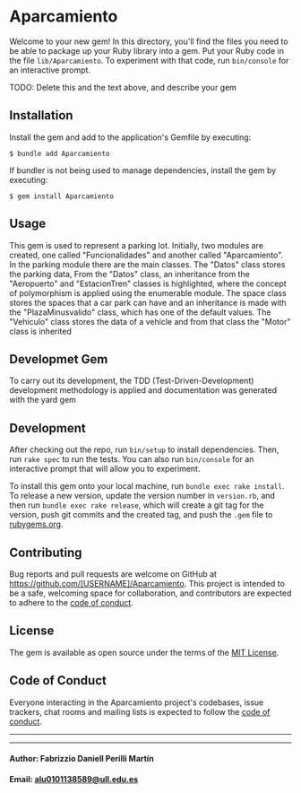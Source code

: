 # Aparcamiento

Welcome to your new gem! In this directory, you'll find the files you need to be able to package up your Ruby library into a gem. Put your Ruby code in the file `lib/Aparcamiento`. To experiment with that code, run `bin/console` for an interactive prompt.

TODO: Delete this and the text above, and describe your gem

## Installation

Install the gem and add to the application's Gemfile by executing:

    $ bundle add Aparcamiento

If bundler is not being used to manage dependencies, install the gem by executing:

    $ gem install Aparcamiento

## Usage

This gem is used to represent a parking lot. Initially, two modules are created, one called "Funcionalidades" and another called "Aparcamiento". In the parking module there are the main classes.
The "Datos" class stores the parking data,
From the "Datos" class, an inheritance from the "Aeropuerto" and "EstacionTren" classes is highlighted, where the concept of polymorphism is applied using the enumerable module.
The space class stores the spaces that a car park can have and an inheritance is made with the "PlazaMinusvalido" class, which has one of the default values.
The "Vehiculo" class stores the data of a vehicle and from that class the "Motor" class is inherited


## Developmet Gem
To carry out its development, the TDD (Test-Driven-Development) development methodology is applied and documentation was generated with the yard gem

## Development
After checking out the repo, run `bin/setup` to install dependencies. Then, run `rake spec` to run the tests. You can also run `bin/console` for an interactive prompt that will allow you to experiment.

To install this gem onto your local machine, run `bundle exec rake install`. To release a new version, update the version number in `version.rb`, and then run `bundle exec rake release`, which will create a git tag for the version, push git commits and the created tag, and push the `.gem` file to [rubygems.org](https://rubygems.org).

## Contributing

Bug reports and pull requests are welcome on GitHub at https://github.com/[USERNAME]/Aparcamiento. This project is intended to be a safe, welcoming space for collaboration, and contributors are expected to adhere to the [code of conduct](https://github.com/[USERNAME]/Aparcamiento/blob/master/CODE_OF_CONDUCT.md).

## License

The gem is available as open source under the terms of the [MIT License](https://opensource.org/licenses/MIT).

## Code of Conduct

Everyone interacting in the Aparcamiento project's codebases, issue trackers, chat rooms and mailing lists is expected to follow the [code of conduct](https://github.com/[USERNAME]/Aparcamiento/blob/master/CODE_OF_CONDUCT.md).



---
---
#### Author: Fabrizzio Daniell Perilli Martín
#### Email: alu0101138589@ull.edu.es


